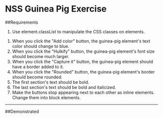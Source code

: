 # NSS Guinea Pig Exercise

##Requirements
<!-- 1. Place boilerplate in the body tag. -->
<!-- 1. Link in a JavaScript file named events.js. -->
<!-- 1. Link in a CSS file named events.css. (I actually named it main.css to differentiate from js) -->
1. Use element.classList to manipulate the CSS classes on elements.
<!-- Note: Output target is the output-target element. -->
<!-- 1. When any section is clicked the output target text should be "You clicked on the {text of the section} section" -->
<!-- 1. When the mouse is over the h1 tag, the output element should contain the text "You moved your mouse over the header". -->
<!-- 1. When the mouse leaves the h1 tag, the output element should contain the text "You left me!!". -->
<!-- 1. When you type characters into the input field, the output element should mirror the text in the input field. -->
1. When you click the "Add color" button, the guinea-pig element's text color should change to blue.
1. When you click the "Hulkify" button, the guinea-pig element's font size should become much larger.
1. When you click the "Capture it" button, the guinea-pig element should have a border added to it.
1. When you click the "Rounded" button, the guinea-pig element's border should become rounded.
1. The first section's text should be bold.
1. The last section's text should be bold and italicized.
1. Make the buttons stop appearing next to each other as inline elements. Change them into block elements.

<hr>

##Demonstrated